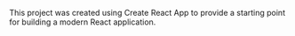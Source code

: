 This project was created using Create React App to provide a starting point for building a modern React application.
